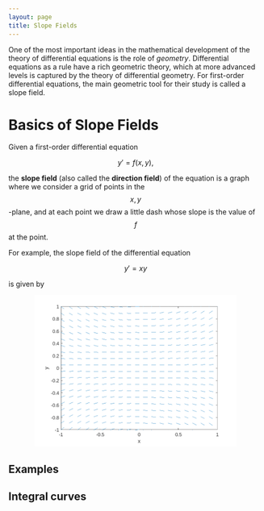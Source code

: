 ```yaml
---
layout: page
title: Slope Fields
---
```


One of the most important ideas in the mathematical development of the theory of differential equations is the role of *geometry*.
Differential equations as a rule have a rich geometric theory, which at more advanced levels is captured by the theory of differential geometry.
For first-order differential equations, the main geometric tool for their study is called a slope field.

# Basics of Slope Fields

Given a first-order differential equation

$$y' = f(x,y),$$

the **slope field** (also called the **direction field**) of the equation is a graph where we consider a grid of points in the $$x,y$$-plane, and at each point we draw a little dash whose slope is the value of $$f$$ at the point.  

For example, the slope field of the differential equation

$$y' = xy$$

is given by

<p align="center"><img width=400 src="fig/001-field1.png"/></p>


## Examples

## Integral curves


